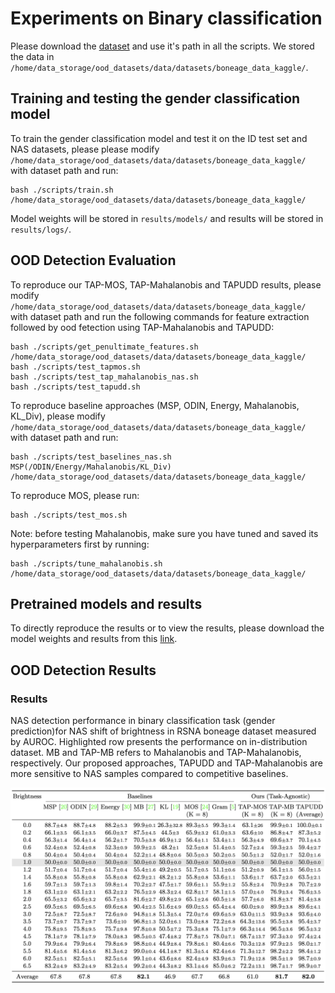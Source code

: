 # Experiments on Binary classification

Please download the [dataset](https://www.kaggle.com/datasets/kmader/rsna-bone-age) and use it's path in all the scripts. We stored the data in `/home/data_storage/ood_datasets/data/datasets/boneage_data_kaggle/`.

## Training and testing the gender classification model

To train the gender classification model and test it on the ID test set and NAS datasets, please please modify `/home/data_storage/ood_datasets/data/datasets/boneage_data_kaggle/` with dataset path and run:

```
bash ./scripts/train.sh /home/data_storage/ood_datasets/data/datasets/boneage_data_kaggle/
```

Model weights will be stored in `results/models/` and results will be stored in `results/logs/`.

## OOD Detection Evaluation

To reproduce our TAP-MOS, TAP-Mahalanobis and TAPUDD results, please modify `/home/data_storage/ood_datasets/data/datasets/boneage_data_kaggle/` with dataset path and run the following commands for feature extraction followed by ood fetection using TAP-Mahalanobis and TAPUDD:
```
bash ./scripts/get_penultimate_features.sh /home/data_storage/ood_datasets/data/datasets/boneage_data_kaggle/
bash ./scripts/test_tapmos.sh 
bash ./scripts/test_tap_mahalanobis_nas.sh 
bash ./scripts/test_tapudd.sh 
```

To reproduce baseline approaches (MSP, ODIN, Energy, Mahalanobis, KL_Div), please modify `/home/data_storage/ood_datasets/data/datasets/boneage_data_kaggle/` with dataset path and run:
```
bash ./scripts/test_baselines_nas.sh MSP(/ODIN/Energy/Mahalanobis/KL_Div) /home/data_storage/ood_datasets/data/datasets/boneage_data_kaggle/
```

To reproduce MOS, please run:
```
bash ./scripts/test_mos.sh
```

Note: before testing Mahalanobis, make sure you have tuned and saved its hyperparameters first by running:
```
bash ./scripts/tune_mahalanobis.sh /home/data_storage/ood_datasets/data/datasets/boneage_data_kaggle/
```

## Pretrained models and results
To directly reproduce the results or to view the results, please download the model weights and results from this [link](https://drive.google.com/drive/folders/1-4xTeiWyFxYE9--DOBoLmR2PqSSO9gok?usp=sharing).

## OOD Detection Results

### Results
NAS detection performance in binary classification task (gender prediction)for NAS shift of brightness in RSNA boneage dataset measured by AUROC. Highlighted row presents the performance on in-distribution dataset. MB and TAP-MB refers to Mahalanobis and TAP-Mahalanobis, respectively. Our proposed approaches, TAPUDD and TAP-Mahalanobis are more sensitive to NAS samples compared to competitive baselines.

![results](images/binary_class_results.png)
